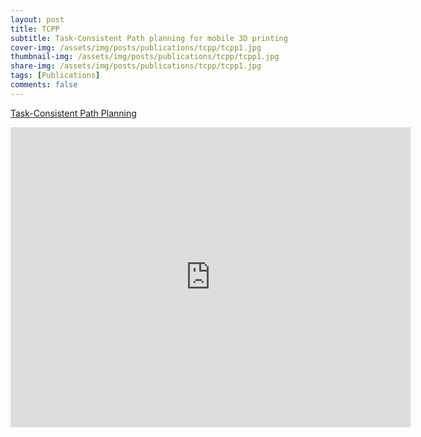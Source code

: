 ```yaml
---
layout: post
title: TCPP
subtitle: Task-Consistent Path planning for mobile 3D printing
cover-img: /assets/img/posts/publications/tcpp/tcpp1.jpg
thumbnail-img: /assets/img/posts/publications/tcpp/tcpp1.jpg
share-img: /assets/img/posts/publications/tcpp/tcpp1.jpg
tags: [Publications]
comments: false
---
```



[Task-Consistent Path Planning](https://www.researchgate.net/publication/353924035_Task-Consistent_Path_Planning_for_Mobile_3D_Printing)


<iframe width="640" height="480" src="https://www.youtube.com/embed/guyZEsBgakE" title="YouTube video player" frameborder="0" allow="accelerometer; autoplay; clipboard-write; encrypted-media; gyroscope; picture-in-picture" allowfullscreen></iframe>

<img src="/assets/img/posts/publications/tcpp/tcpp3.jpg" alt="">